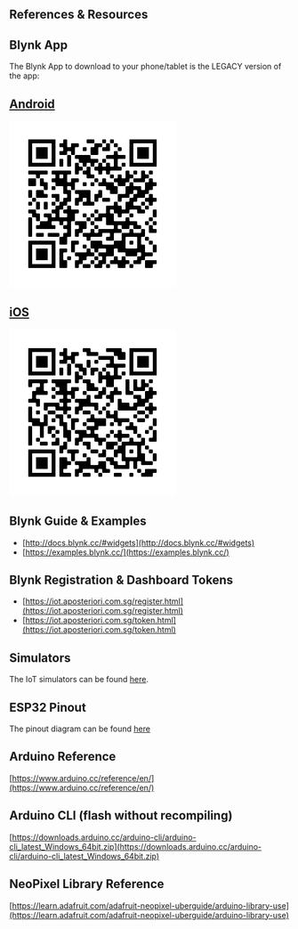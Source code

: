 References & Resources
---

## Blynk App

The Blynk App to download to your phone/tablet is the LEGACY version of the app:

## [Android](https://play.google.com/store/apps/details?id=cc.blynk)

![](images/qrblynkandroid.png)

## [iOS](https://apps.apple.com/us/app/blynk-0-1-legacy/id808760481)

![](images/qrblynkios.png)

## Blynk Guide & Examples

- [http://docs.blynk.cc/#widgets](http://docs.blynk.cc/#widgets)
- [https://examples.blynk.cc/](https://examples.blynk.cc/)

## Blynk Registration & Dashboard Tokens

- [https://iot.aposteriori.com.sg/register.html](https://iot.aposteriori.com.sg/register.html)
- [https://iot.aposteriori.com.sg/token.html](https://iot.aposteriori.com.sg/token.html)

## Simulators

The IoT simulators can be found [here](http://a9i.sg/iot).

## ESP32 Pinout

The pinout diagram can be found [here](https://lessons.aposteriori.com.sg/20-Internet-of-Things/20-Getting-Real/images/esp32pinout.png)

## Arduino Reference

[https://www.arduino.cc/reference/en/](https://www.arduino.cc/reference/en/)

## Arduino CLI (flash without recompiling)

[https://downloads.arduino.cc/arduino-cli/arduino-cli_latest_Windows_64bit.zip](https://downloads.arduino.cc/arduino-cli/arduino-cli_latest_Windows_64bit.zip)

## NeoPixel Library Reference

[https://learn.adafruit.com/adafruit-neopixel-uberguide/arduino-library-use](https://learn.adafruit.com/adafruit-neopixel-uberguide/arduino-library-use)
